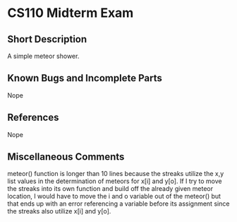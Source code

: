 # CS110 Midterm Exam

## Short Description
A simple meteor shower.

## Known Bugs and Incomplete Parts
Nope

## References
Nope

## Miscellaneous Comments
meteor() function is longer than 10 lines because the streaks utilize the x,y list values in the determination of meteors for x[i] and y[o]. If I try to move the streaks into its own function and build off the already given meteor location, I would have to move the i and o variable out of the meteor() but that ends up with an error referencing a variable before its assignment since the streaks also utilize x[i] and y[o].


